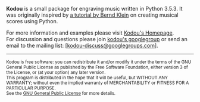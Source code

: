 
__Kodou__ is a small package for engraving music written in Python 3.5.3. It was originally inspired by [a tutorial by Bernd Klein](https://www.python-course.eu/python_scores.php) on creating musical scores using Python.

For more information and examples please visit [Kodou's Homepage](https://amirt63.github.io/kodou/).
<br>
For discussion and questions please join [kodou's googlegroup](https://groups.google.com/d/forum/kodou-discuss) or send an email to the mailing list: [kodou-discuss@googlegroups.com].
<br>

- - -

<small>Kodou is free software: you can redistribute it and/or modify it under the terms of the GNU General Public License as published by the Free Software Foundation, either version 3 of the License, or (at your option) any later version.<br>
This program is distributed in the hope that it will be useful, but WITHOUT ANY WARRANTY; without even the implied warranty of MERCHANTABILITY or FITNESS FOR A PARTICULAR PURPOSE.<br>
See the [GNU General Public License](http://www.gnu.org/licenses/) for more details.</small>
